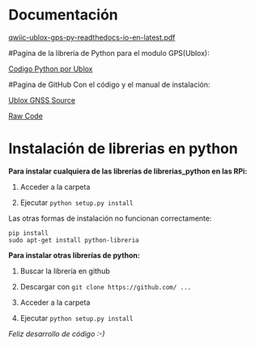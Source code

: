 # Documentación

[qwiic-ublox-gps-py-readthedocs-io-en-latest.pdf](https://github.com/Fernandezaginer/gps-dash/files/15436871/qwiic-ublox-gps-py-readthedocs-io-en-latest.pdf)

#Pagina de la librería de Python para el modulo GPS(Ublox):

[Codigo Python por Ublox](https://qwiic-ublox-gps-py.readthedocs.io/en/latest/index.html)

#Pagina de GitHub Con el código y el manual de instalación:

[Ublox GNSS Source](https://github.com/sparkfun/Qwiic_Ublox_Gps_Py)

[Raw Code](https://github.com/kplindegaard/smbus2/blob/master/tests/test_smbus2.py)


# Instalación de librerias en python 

**Para instalar cualquiera de las librerías de librerias_python en las RPi:** 

1. Acceder a la carpeta

2. Ejecutar ```python setup.py install```

Las otras formas de instalación no funcionan correctamente:

```
pip install
sudo apt-get install python-libreria
```


**Para instalar otras librerías de python:**

1. Buscar la librería en github

2. Descargar con ```git clone https://github.com/ ... ```

3. Acceder a la carpeta

4. Ejecutar ```python setup.py install```


*Feliz desarrollo de código :-)*



